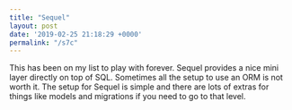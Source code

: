 ```yaml
---
title: "Sequel"
layout: post
date: '2019-02-25 21:18:29 +0000'
permalink: "/s7c"
---
```

 This has been on my list to play with forever.  Sequel provides a nice mini layer directly on top of SQL. Sometimes all the setup to use an ORM is not worth it. The setup for Sequel is simple and there are lots of extras for things like models and migrations if you need to go to that level.
